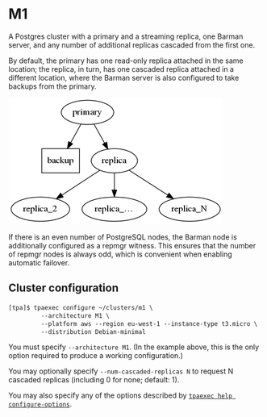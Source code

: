 # M1

A Postgres cluster with a primary and a streaming replica, one Barman
server, and any number of additional replicas cascaded from the first
one.

By default, the primary has one read-only replica attached in the same
location; the replica, in turn, has one cascaded replica attached in a
different location, where the Barman server is also configured to take
backups from the primary.

![Cluster with cascading replication](images/m1.png)

If there is an even number of PostgreSQL nodes, the Barman node is
additionally configured as a repmgr witness. This ensures that the
number of repmgr nodes is always odd, which is convenient when
enabling automatic failover.

## Cluster configuration

```
[tpa]$ tpaexec configure ~/clusters/m1 \
         --architecture M1 \
         --platform aws --region eu-west-1 --instance-type t3.micro \
         --distribution Debian-minimal
```

You must specify `--architecture M1`. (In the example above, this is
the only option required to produce a working configuration.)

You may optionally specify `--num-cascaded-replicas N` to request N
cascaded replicas (including 0 for none; default: 1).

You may also specify any of the options described by
[`tpaexec help configure-options`](tpaexec-configure.md).
